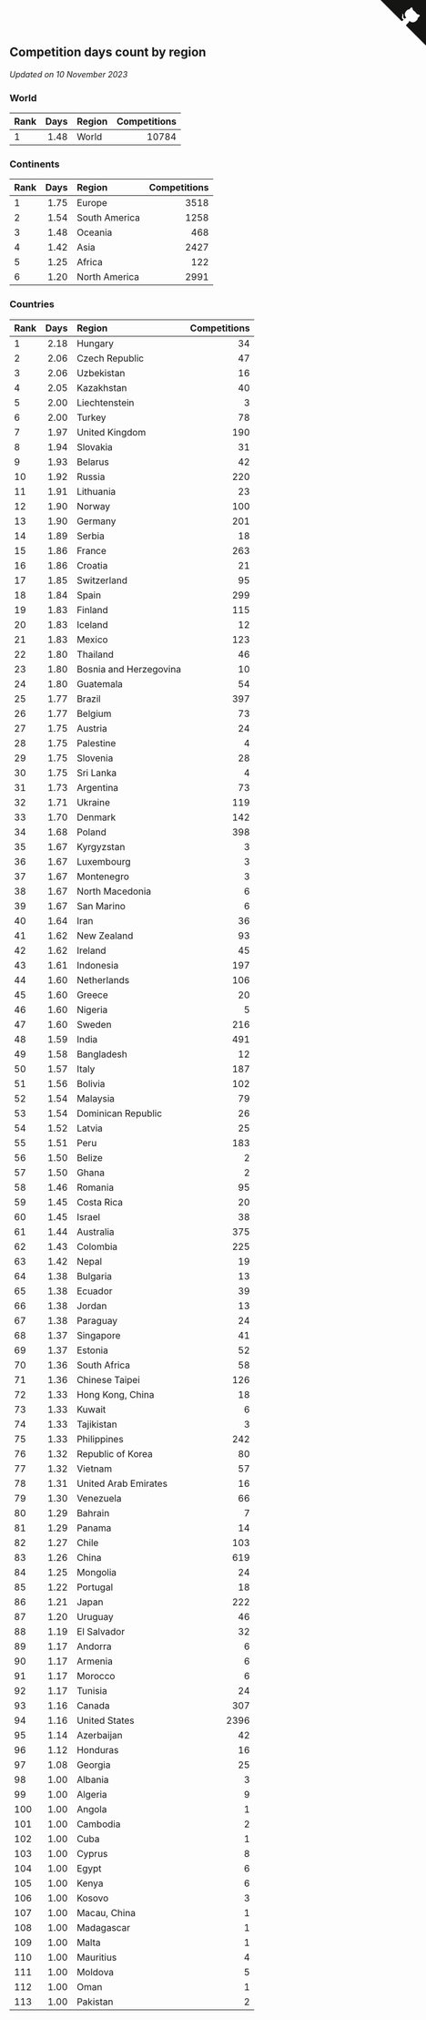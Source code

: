 ## Competition days count by region

*Updated on 10 November 2023*


### World

| Rank | Days | Region | Competitions |
| :--- | ---: | :--- | ---: |
| 1 | 1.48 | World | 10784 |

### Continents

| Rank | Days | Region | Competitions |
| :--- | ---: | :--- | ---: |
| 1 | 1.75 | Europe | 3518 |
| 2 | 1.54 | South America | 1258 |
| 3 | 1.48 | Oceania | 468 |
| 4 | 1.42 | Asia | 2427 |
| 5 | 1.25 | Africa | 122 |
| 6 | 1.20 | North America | 2991 |

### Countries

| Rank | Days | Region | Competitions |
| :--- | ---: | :--- | ---: |
| 1 | 2.18 | Hungary | 34 |
| 2 | 2.06 | Czech Republic | 47 |
| 3 | 2.06 | Uzbekistan | 16 |
| 4 | 2.05 | Kazakhstan | 40 |
| 5 | 2.00 | Liechtenstein | 3 |
| 6 | 2.00 | Turkey | 78 |
| 7 | 1.97 | United Kingdom | 190 |
| 8 | 1.94 | Slovakia | 31 |
| 9 | 1.93 | Belarus | 42 |
| 10 | 1.92 | Russia | 220 |
| 11 | 1.91 | Lithuania | 23 |
| 12 | 1.90 | Norway | 100 |
| 13 | 1.90 | Germany | 201 |
| 14 | 1.89 | Serbia | 18 |
| 15 | 1.86 | France | 263 |
| 16 | 1.86 | Croatia | 21 |
| 17 | 1.85 | Switzerland | 95 |
| 18 | 1.84 | Spain | 299 |
| 19 | 1.83 | Finland | 115 |
| 20 | 1.83 | Iceland | 12 |
| 21 | 1.83 | Mexico | 123 |
| 22 | 1.80 | Thailand | 46 |
| 23 | 1.80 | Bosnia and Herzegovina | 10 |
| 24 | 1.80 | Guatemala | 54 |
| 25 | 1.77 | Brazil | 397 |
| 26 | 1.77 | Belgium | 73 |
| 27 | 1.75 | Austria | 24 |
| 28 | 1.75 | Palestine | 4 |
| 29 | 1.75 | Slovenia | 28 |
| 30 | 1.75 | Sri Lanka | 4 |
| 31 | 1.73 | Argentina | 73 |
| 32 | 1.71 | Ukraine | 119 |
| 33 | 1.70 | Denmark | 142 |
| 34 | 1.68 | Poland | 398 |
| 35 | 1.67 | Kyrgyzstan | 3 |
| 36 | 1.67 | Luxembourg | 3 |
| 37 | 1.67 | Montenegro | 3 |
| 38 | 1.67 | North Macedonia | 6 |
| 39 | 1.67 | San Marino | 6 |
| 40 | 1.64 | Iran | 36 |
| 41 | 1.62 | New Zealand | 93 |
| 42 | 1.62 | Ireland | 45 |
| 43 | 1.61 | Indonesia | 197 |
| 44 | 1.60 | Netherlands | 106 |
| 45 | 1.60 | Greece | 20 |
| 46 | 1.60 | Nigeria | 5 |
| 47 | 1.60 | Sweden | 216 |
| 48 | 1.59 | India | 491 |
| 49 | 1.58 | Bangladesh | 12 |
| 50 | 1.57 | Italy | 187 |
| 51 | 1.56 | Bolivia | 102 |
| 52 | 1.54 | Malaysia | 79 |
| 53 | 1.54 | Dominican Republic | 26 |
| 54 | 1.52 | Latvia | 25 |
| 55 | 1.51 | Peru | 183 |
| 56 | 1.50 | Belize | 2 |
| 57 | 1.50 | Ghana | 2 |
| 58 | 1.46 | Romania | 95 |
| 59 | 1.45 | Costa Rica | 20 |
| 60 | 1.45 | Israel | 38 |
| 61 | 1.44 | Australia | 375 |
| 62 | 1.43 | Colombia | 225 |
| 63 | 1.42 | Nepal | 19 |
| 64 | 1.38 | Bulgaria | 13 |
| 65 | 1.38 | Ecuador | 39 |
| 66 | 1.38 | Jordan | 13 |
| 67 | 1.38 | Paraguay | 24 |
| 68 | 1.37 | Singapore | 41 |
| 69 | 1.37 | Estonia | 52 |
| 70 | 1.36 | South Africa | 58 |
| 71 | 1.36 | Chinese Taipei | 126 |
| 72 | 1.33 | Hong Kong, China | 18 |
| 73 | 1.33 | Kuwait | 6 |
| 74 | 1.33 | Tajikistan | 3 |
| 75 | 1.33 | Philippines | 242 |
| 76 | 1.32 | Republic of Korea | 80 |
| 77 | 1.32 | Vietnam | 57 |
| 78 | 1.31 | United Arab Emirates | 16 |
| 79 | 1.30 | Venezuela | 66 |
| 80 | 1.29 | Bahrain | 7 |
| 81 | 1.29 | Panama | 14 |
| 82 | 1.27 | Chile | 103 |
| 83 | 1.26 | China | 619 |
| 84 | 1.25 | Mongolia | 24 |
| 85 | 1.22 | Portugal | 18 |
| 86 | 1.21 | Japan | 222 |
| 87 | 1.20 | Uruguay | 46 |
| 88 | 1.19 | El Salvador | 32 |
| 89 | 1.17 | Andorra | 6 |
| 90 | 1.17 | Armenia | 6 |
| 91 | 1.17 | Morocco | 6 |
| 92 | 1.17 | Tunisia | 24 |
| 93 | 1.16 | Canada | 307 |
| 94 | 1.16 | United States | 2396 |
| 95 | 1.14 | Azerbaijan | 42 |
| 96 | 1.12 | Honduras | 16 |
| 97 | 1.08 | Georgia | 25 |
| 98 | 1.00 | Albania | 3 |
| 99 | 1.00 | Algeria | 9 |
| 100 | 1.00 | Angola | 1 |
| 101 | 1.00 | Cambodia | 2 |
| 102 | 1.00 | Cuba | 1 |
| 103 | 1.00 | Cyprus | 8 |
| 104 | 1.00 | Egypt | 6 |
| 105 | 1.00 | Kenya | 6 |
| 106 | 1.00 | Kosovo | 3 |
| 107 | 1.00 | Macau, China | 1 |
| 108 | 1.00 | Madagascar | 1 |
| 109 | 1.00 | Malta | 1 |
| 110 | 1.00 | Mauritius | 4 |
| 111 | 1.00 | Moldova | 5 |
| 112 | 1.00 | Oman | 1 |
| 113 | 1.00 | Pakistan | 2 |


<a href="https://github.com/JustinTimeCuber/wca_statistics" class="github-corner" aria-label="View source on Github"><svg width="80" height="80" viewBox="0 0 250 250" style="fill:#151513; color:#fff; position: absolute; top: 0; border: 0; right: 0;" aria-hidden="true"><path d="M0,0 L115,115 L130,115 L142,142 L250,250 L250,0 Z"></path><path d="M128.3,109.0 C113.8,99.7 119.0,89.6 119.0,89.6 C122.0,82.7 120.5,78.6 120.5,78.6 C119.2,72.0 123.4,76.3 123.4,76.3 C127.3,80.9 125.5,87.3 125.5,87.3 C122.9,97.6 130.6,101.9 134.4,103.2" fill="currentColor" style="transform-origin: 130px 106px;" class="octo-arm"></path><path d="M115.0,115.0 C114.9,115.1 118.7,116.5 119.8,115.4 L133.7,101.6 C136.9,99.2 139.9,98.4 142.2,98.6 C133.8,88.0 127.5,74.4 143.8,58.0 C148.5,53.4 154.0,51.2 159.7,51.0 C160.3,49.4 163.2,43.6 171.4,40.1 C171.4,40.1 176.1,42.5 178.8,56.2 C183.1,58.6 187.2,61.8 190.9,65.4 C194.5,69.0 197.7,73.2 200.1,77.6 C213.8,80.2 216.3,84.9 216.3,84.9 C212.7,93.1 206.9,96.0 205.4,96.6 C205.1,102.4 203.0,107.8 198.3,112.5 C181.9,128.9 168.3,122.5 157.7,114.1 C157.9,116.9 156.7,120.9 152.7,124.9 L141.0,136.5 C139.8,137.7 141.6,141.9 141.8,141.8 Z" fill="currentColor" class="octo-body"></path></svg></a><style>.github-corner:hover .octo-arm{animation:octocat-wave 560ms ease-in-out}@keyframes octocat-wave{0%,100%{transform:rotate(0)}20%,60%{transform:rotate(-25deg)}40%,80%{transform:rotate(10deg)}}@media (max-width:500px){.github-corner:hover .octo-arm{animation:none}.github-corner .octo-arm{animation:octocat-wave 560ms ease-in-out}}</style>
